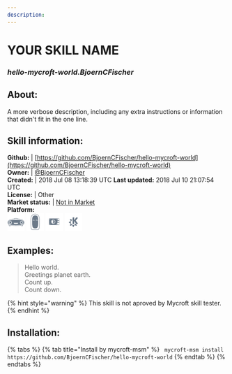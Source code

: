 ```yaml
--- 
description: 
---
```


# YOUR SKILL NAME  
### _hello-mycroft-world.BjoernCFischer_  
## About:  
A more verbose description, including any extra instructions or
information that didn't fit in the one line.

## Skill information:  
**Github:** | [https://github.com/BjoernCFischer/hello-mycroft-world](https://github.com/BjoernCFischer/hello-mycroft-world)  
**Owner:** | [@BjoernCFischer](https://github.com/BjoernCFischer)  
**Created:** | 2018 Jul 08 13:18:39 UTC  **Last updated:** 2018 Jul 10 21:07:54 UTC  
**License:** | Other  
**Market status:** | [Not in Market](https://market.mycroft.ai/skill/)  
**Platform:**  
 ![](../.gitbook/assets/mark-1-icon.png)  ![](../.gitbook/assets/mark-2-icon.png)  ![](../.gitbook/assets/picroft-icon.png)  ![](../.gitbook/assets/kde.png)   
## Examples:  
> Hello world.  
> Greetings planet earth.  
> Count up.  
> Count down.  
  
{% hint style="warning" %}
This skill is not aproved by Mycroft skill tester.
{% endhint %}
    
## Installation:  
{% tabs %}
{% tab title="Install by mycroft-msm" %}
``` mycroft-msm install https://github.com/BjoernCFischer/hello-mycroft-world```
{% endtab %}
  {% endtabs %}
  